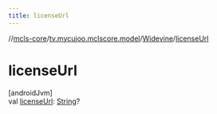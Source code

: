 ```yaml
---
title: licenseUrl
---
```

//[mcls-core](../../../index.html)/[tv.mycujoo.mclscore.model](../index.html)/[Widevine](index.html)/[licenseUrl](license-url.html)



# licenseUrl



[androidJvm]\
val [licenseUrl](license-url.html): [String](https://kotlinlang.org/api/latest/jvm/stdlib/kotlin/-string/index.html)?




